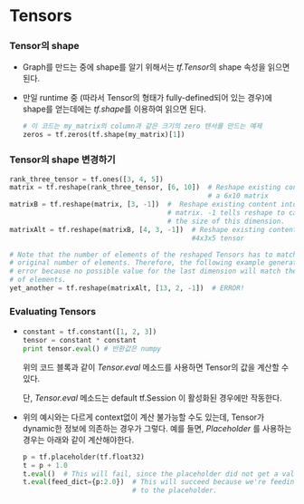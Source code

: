 # Tensors

### Tensor의 shape

* Graph를 만드는 중에 shape를 알기 위해서는 *tf.Tensor*의 shape 속성을 읽으면 된다.

* 만일 runtime 중 (따라서 Tensor의 형태가 fully-defined되어 있는 경우)에 shape를 얻는데에는 *tf.shape*를 이용하여 읽으면 된다.

  ```py
  # 이 코드는 my_matrix의 column과 같은 크기의 zero 텐서를 만드는 예제
  zeros = tf.zeros(tf.shape(my_matrix)[1])
  ```



### Tensor의 shape 변경하기

```python
rank_three_tensor = tf.ones([3, 4, 5])
matrix = tf.reshape(rank_three_tensor, [6, 10])  # Reshape existing content into
                                                 # a 6x10 matrix
matrixB = tf.reshape(matrix, [3, -1])  #  Reshape existing content into a 3x20
                                       # matrix. -1 tells reshape to calculate
                                       # the size of this dimension.
matrixAlt = tf.reshape(matrixB, [4, 3, -1])  # Reshape existing content into a
                                             #4x3x5 tensor

# Note that the number of elements of the reshaped Tensors has to match the
# original number of elements. Therefore, the following example generates an
# error because no possible value for the last dimension will match the number
# of elements.
yet_another = tf.reshape(matrixAlt, [13, 2, -1])  # ERROR!
```



### Evaluating Tensors

* ```python
  constant = tf.constant([1, 2, 3])
  tensor = constant * constant
  print tensor.eval() # 반환값은 numpy
  ```

  위의 코드 블록과 같이 *Tensor.eval* 메소드를 사용하면 Tensor의 값을 계산할 수 있다.

  단,  *Tensor.eval* 메소드는 default tf.Session 이 활성화된 경우에만 작동한다.

* 위의 예시와는 다르게 context없이 계산 불가능할 수도 있는데, Tensor가 dynamic한 정보에 의존하는 경우가 그렇다. 예를 들면, *Placeholder* 를 사용하는 경우는 아래와 같이 계산해야한다.

  ```python
  p = tf.placeholder(tf.float32)
  t = p + 1.0
  t.eval()  # This will fail, since the placeholder did not get a value.
  t.eval(feed_dict={p:2.0})  # This will succeed because we're feeding a value
                             # to the placeholder.
  ```

  ​
